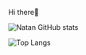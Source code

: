 Hi there👋

![Natan GitHub stats](https://github-readme-stats.vercel.app/api?username=natan-iach&show_icons=true&theme=radical)

![Top Langs](https://github-readme-stats.vercel.app/api/top-langs/?username=natan-iach&layout=radical)
